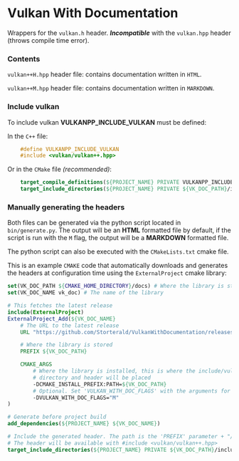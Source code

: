 # Vulkan With Documentation

Wrappers for the `vulkan.h` header. ***Incompatible*** with the `vulkan.hpp` header (throws compile time error).

### Contents

`vulkan++H.hpp` header file: contains documentation written in `HTML`.

`vulkan++M.hpp` header file: contains documentation written in `MARKDOWN`.

### Include vulkan

To include vulkan **VULKANPP_INCLUDE_VULKAN** must be defined:

In the `C++` file:
```cpp
    #define VULKANPP_INCLUDE_VULKAN
    #include <vulkan/vulkan++.hpp>
```
Or in the `CMake` file *(recommended)*:
```cmake
    target_compile_definitions(${PROJECT_NAME} PRIVATE VULKANPP_INCLUDE_VULKAN)
    target_include_directories(${PROJECT_NAME} PRIVATE ${VK_DOC_PATH}/include/)
```

### Manually generating the headers

Both files can be generated via the python script located in `bin/generate.py`. The output will be an **HTML** formatted
file by default, if the script is run with the `M` flag, the output will be a **MARKDOWN** formatted file.

The python script can also be executed with the `CMakeLists.txt` cmake file.

This is an example `CMAKE` code that automatically downloads and generates the headers at configuration time using the
`ExternalProject` cmake library:

```cmake
set(VK_DOC_PATH ${CMAKE_HOME_DIRECTORY}/docs) # Where the library is stored
set(VK_DOC_NAME vk_doc) # The name of the library

# This fetches the latest release
include(ExternalProject)
ExternalProject_Add(${VK_DOC_NAME}
    # The URL to the latest release
    URL "https://github.com/Storterald/VulkanWithDocumentation/releases/latest/download/source.tar.gz"

    # Where the library is stored
    PREFIX ${VK_DOC_PATH}

    CMAKE_ARGS
        # Where the library is installed, this is where the include/vulkan/vulkan++.hpp
        # directory and header will be placed
        -DCMAKE_INSTALL_PREFIX:PATH=${VK_DOC_PATH}
        # Optional. Set 'VULKAN_WITH_DOC_FLAGS' with the arguments for the python script.
        -DVULKAN_WITH_DOC_FLAGS="M"
)

# Generate before project build
add_dependencies(${PROJECT_NAME} ${VK_DOC_NAME})

# Include the generated header. The path is the 'PREFIX' parameter + "/include/"
# The header will be available with #include <vulkan/vulkan++.hpp>
target_include_directories(${PROJECT_NAME} PRIVATE ${VK_DOC_PATH}/include/)
```